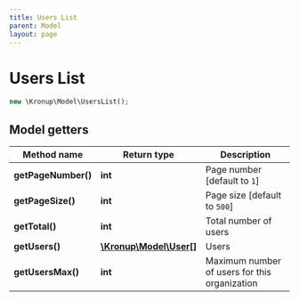 ```yaml
---
title: Users List
parent: Model
layout: page
---
```


# Users List

```php
new \Kronup\Model\UsersList();
```

## Model getters

Method name | Return type | Description
------------ | ------------- | -------------
**getPageNumber()** | **int** | Page number   [default to `1`]
**getPageSize()** | **int** | Page size   [default to `500`]
**getTotal()** | **int** | Total number of users
**getUsers()** | [**\Kronup\Model\User[]**](../User) | Users
**getUsersMax()** | **int** | Maximum number of users for this organization


